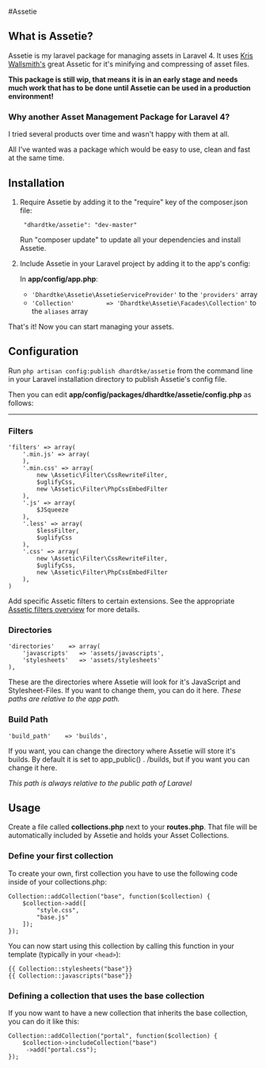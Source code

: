 #Assetie
## What is Assetie?
Assetie is my laravel package for managing assets in Laravel 4.
It uses [Kris Wallsmith's](https://github.com/kriswallsmith) great Assetic for it's minifying and compressing of asset files.

__This package is still wip, that means it is in an early stage and needs much work that has to be done until Assetie can be used in a production environment!__

### Why another Asset Management Package for Laravel 4?
I tried several products over time and wasn't happy with them at all.

All I've wanted was a package which would be easy to use, clean and fast at the same time.

## Installation
1. Require Assetie by adding it to the "require" key of the composer.json file:

		"dhardtke/assetie": "dev-master"

    Run "composer update" to update all your dependencies and install Assetie.

2. Include Assetie in your Laravel project by adding it to the app's config:

    In **app/config/app.php**:

    - `'Dhardtke\Assetie\AssetieServiceProvider'` to the `'providers'` array
    - `'Collection'         => 'Dhardtke\Assetie\Facades\Collection'` to the `aliases` array

That's it! Now you can start managing your assets.

## Configuration

Run `php artisan config:publish dhardtke/assetie` from the command line in your Laravel installation directory to publish Assetie's config file.

Then you can edit **app/config/packages/dhardtke/assetie/config.php** as follows:
_______________
### Filters
    'filters' => array(
    	'.min.js' => array(
    	),
    	'.min.css' => array(
    		new \Assetic\Filter\CssRewriteFilter,
    		$uglifyCss,
    		new \Assetic\Filter\PhpCssEmbedFilter
    	),
    	'.js' => array(
    		$JSqueeze
    	),
    	'.less'	=> array(
    		$lessFilter,
    		$uglifyCss
    	),
    	'.css' => array(
    		new \Assetic\Filter\CssRewriteFilter,
    		$uglifyCss,
    		new \Assetic\Filter\PhpCssEmbedFilter
    	),
    )
Add specific Assetic filters to certain extensions. See the appropriate [Assetic filters overview](https://github.com/kriswallsmith/assetic#filters) for more details.

### Directories
    'directories'    => array(
    	'javascripts'	=> 'assets/javascripts',
    	'stylesheets'	=> 'assets/stylesheets'
    ),
    
These are the directories where Assetie will look for it's JavaScript and Stylesheet-Files.
If you want to change them, you can do it here.
_These paths are relative to the app path._

### Build Path
    'build_path'    => 'builds',
If you want, you can change the directory where Assetie will store it's builds.
By default it is set to app_public() . /builds, but if you want you can change it here.

_This path is always relative to the public path of Laravel_

## Usage
Create a file called **collections.php** next to your **routes.php**. That file will be automatically included by Assetie and holds your Asset Collections.

### Define your first collection
To create your own, first collection you have to use the following code inside of your collections.php:

    Collection::addCollection("base", function($collection) {
        $collection->add([
    		"style.css",
            "base.js"
    	]);
    });

You can now start using this collection by calling this function in your template (typically in your `<head>`):

    {{ Collection::stylesheets("base"}}
    {{ Collection::javascripts("base"}}

### Defining a collection that uses the base collection
If you now want to have a new collection that inherits the base collection, you can do it like this:

    Collection::addCollection("portal", function($collection) {
        $collection->includeCollection("base")
    	 ->add("portal.css");
    });
